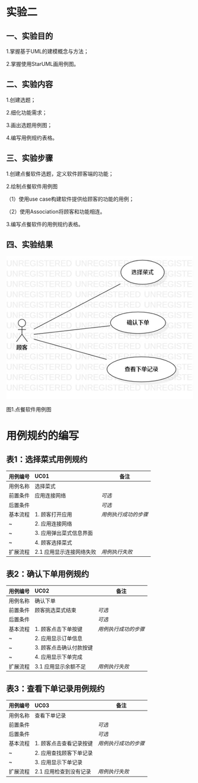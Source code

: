 # 实验二

## 一、实验目的
1.掌握基于UML的建模概念与方法；

2.掌握使用StarUML画用例图。

## 二、实验内容
1.创建选题；

2.细化功能需求；

3.画出选题用例图；

4.编写用例规约表格。

## 三、实验步骤
1.创建点餐软件选题，定义软件顾客端的功能；

2.绘制点餐软件用例图

（1）使用use case构建软件提供给顾客的功能的用例；

（2）使用Association将顾客和功能相连。

3.编写点餐软件的用例规约表格。

## 四、实验结果
![点餐软件用例图](./model03.jpg)

图1.点餐软件用例图

# 用例规约的编写

## 表1：选择菜式用例规约  

用例编号  | UC01 | 备注  
-|:-|-  
用例名称  | 选择菜式  |   
前置条件  | 应用连接网络   | *可选*   
后置条件  |     | *可选*   
基本流程  | 1. 顾客打开应用  |*用例执行成功的步骤*    
~| 2. 应用连接网络  |   
~| 3. 应用弹出菜式信息界面    |   
~| 4. 顾客选择菜式  |     
扩展流程  | 2.1 应用显示连接网络失败  |*用例执行失败*    


## 表2：确认下单用例规约  

用例编号  | UC02 | 备注  
-|:-|-  
用例名称  | 确认下单  |   
前置条件  |  顾客挑选菜式结束    | *可选*   
后置条件  |      | *可选*   
基本流程  | 1. 顾客点击下单按键  |*用例执行成功的步骤*    
~| 2. 应用显示订单信息 |   
~| 3. 顾客点击确认付款按键 |   
~| 4. 应用显示下单完成  |    
扩展流程  | 3.1 应用显示余额不足   |*用例执行失败*    


## 表3：查看下单记录用例规约  

用例编号  | UC03 | 备注  
-|:-|-  
用例名称  |查看下单记录 |   
前置条件  |      | *可选*   
后置条件  |      | *可选*   
基本流程  | 1. 顾客点击查看记录按键  |*用例执行成功的步骤*    
~| 2. 应用查找顾客下单记录  |   
~| 3. 应用显示下单记录  |    
扩展流程  | 2.1 应用检查到没有记录  |*用例执行失败*     
